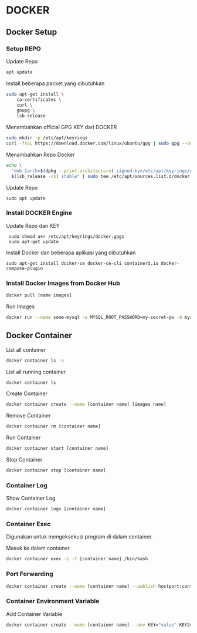# DOCKER

## Docker Setup

### Setup REPO

Update Repo

```bash
apt update
```

Install beberapa packet yang dibutuhkan

```bash
sudo apt-get install \
    ca-certificates \
    curl \
    gnupg \
    lsb-release
```

Menambahkan official GPG KEY dari DOCKER

```bash
sudo mkdir -p /etc/apt/keyrings
curl -fsSL https://download.docker.com/linux/ubuntu/gpg | sudo gpg --dearmor -o /etc/apt/keyrings/docker.gpg
```

Menambahkan Repo Docker

```bash
echo \
  "deb [arch=$(dpkg --print-architecture) signed-by=/etc/apt/keyrings/docker.gpg] https://download.docker.com/linux/ubuntu \
  $(lsb_release -cs) stable" | sudo tee /etc/apt/sources.list.d/docker.list > /dev/null
```

Update Repo

```
sudo apt update
```

### Install DOCKER Engine

Update Repo dan KEY

```
 sudo chmod a+r /etc/apt/keyrings/docker.gpgs
 sudo apt-get update
```

Install Docker dan beberapa aplikasi yang dibutuhkan

```
sudo apt-get install docker-ce docker-ce-cli containerd.io docker-compose-plugin
```

### Install Docker Images from Docker Hub

```bash
docker pull [name images]
```

Run Images

```bash
docker run --name some-mysql -e MYSQL_ROOT_PASSWORD=my-secret-pw -d mysql:tag

```

## Docker Container

List all container

```bash
docker container ls -a
```

List all running container

```bash
docker container ls
```

Create Container

```bash
docker container create --name [container name] [images name]
```

Remove Container

```bash
docker container rm [container name]
```

Run Container

```bash
docker container start [container name]
```

Stop Container

```bash
docker container stop [container name]
```

### Container Log

Show Container Log

```bash
docker container logs [container name]
```

### Container Exec

Digunakan untuk mengeksekusi program di dalam container.

Masuk ke dalam container

```bash
docker container exec -i -t [container name] /bin/bash
```

### Port Forwarding

```bash
docker container create --name [container name] --publish hostport:containerport [container name]
```

### Container Environment Variable

Add Container Variable

```bash
docker container create --name [container name] --env KEY="value" KEY2="value" [container name]
```
